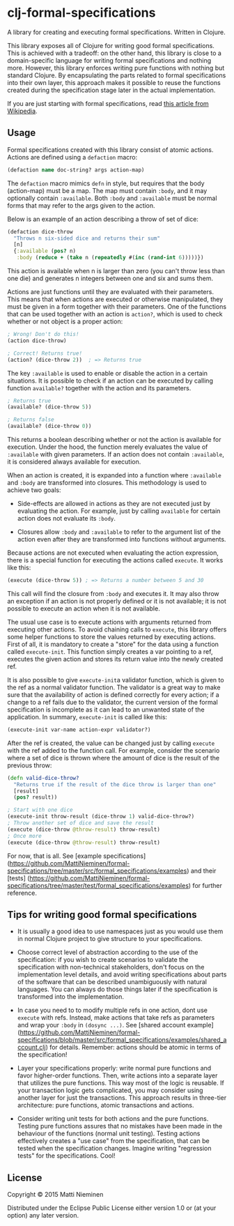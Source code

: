 # clj-formal-specifications

A library for creating and executing formal specifications. Written in Clojure.

This library exposes all of Clojure for writing good formal specifications.
This is achieved with a tradeoff: on the other hand, this library is close to
a domain-specific language for writing formal specifications and nothing more.
However, this library enforces writing pure functions with nothing but standard
Clojure. By encapsulating the parts related to formal specifications into their
own layer, this approach makes it possible to reuse the functions created
during the specification stage later in the actual implementation.

If you are just starting with formal specifications, read [this article from
Wikipedia](http://en.wikipedia.org/wiki/Formal_specification).

## Usage

Formal specifications created with this library consist of atomic actions.
Actions are defined using a ```defaction``` macro:

```clojure
(defaction name doc-string? args action-map)
```

The ```defaction``` macro mimics ```defn``` in style, but requires that the
body (action-map) must be a map. The map must contain ```:body```, and it may
optionally contain ```:available```. Both ```:body``` and ```:available```
must be normal forms that may refer to the args given to the action.

Below is an example of an action describing a throw of set of dice:

```clojure
(defaction dice-throw
  "Throws n six-sided dice and returns their sum"
  [n]
  {:available (pos? n)
   :body (reduce + (take n (repeatedly #(inc (rand-int 6)))))})
```
This action is available when n is larger than zero (you can't throw less than
one die) and generates n integers between one and six and sums them.

Actions are just functions until they are evaluated with their parameters. This
means that when actions are executed or otherwise manipulated, they must be
given in a form together with their parameters. One of the functions that can
be used together with an action is ```action?```, which is used to check
whether or not object is a proper action:

```clojure
; Wrong! Don't do this!
(action dice-throw)

; Correct! Returns true!
(action? (dice-throw 2))  ; => Returns true
```

The key ```:available``` is used to enable or disable the action in a certain
situations. It is possible to check if an action can be executed by calling
function ```available?``` together with the action and its parameters.

```clojure
; Returns true
(available? (dice-throw 5))

; Returns false
(available? (dice-throw 0))
```

This returns a boolean describing whether or not the action is available
for execution. Under the hood, the function merely evaluates the value of
```:available``` with given parameters. If an action does not contain
```:available```, it is considered always available for execution.

When an action is created, it is expanded into a function where
```:available``` and ```:body``` are transformed into closures. This
methodology is used to achieve two goals:

* Side-effects are allowed in actions as they are not executed just by
evaluating the action. For example, just by calling ```available``` for
certain action does not evaluate its ```:body```.

* Closures allow ```:body``` and ```:available``` to refer to the argument
list of the action even after they are transformed into functions without
arguments.

Because actions are not executed when evaluating the action expression, there
is a special function for executing the actions called ```execute```. It works
like this:

```clojure
(execute (dice-throw 5)) ; => Returns a number between 5 and 30
```

This call will find the closure from ```:body``` and executes it. It may
also throw an exception if an action is not properly defined or it is
not available; it is not possible to execute an action when it is not
available.

The usual use case is to execute actions with arguments returned from
executing other actions. To avoid chaining calls to ```execute```, this library
offers some helper functions to store the values returned by executing actions.
First of all, it is mandatory to create a "store" for the data using a function
called ```execute-init```. This function simply creates a var pointing to a
ref, executes the given action and stores its return value into the newly
created ref.

It is also possible to give ```execute-init```a validator
function, which is given to the ref as a normal validator function. The
validator is a great way to make sure that the availability of action is
defined correctly for every action; if a change to a ref fails due to the
validator, the current version of the formal specification is incomplete as it
can lead to an unwanted state of the application. In summary,
```execute-init``` is called like this:

```clojure
(execute-init var-name action-expr validator?)
```

After the ref is created, the value can be changed just by calling
```execute``` with the ref added to the function call. For example, consider
the scenario where a set of dice is thrown where the amount of dice is the
result of the previous throw:

```clojure
(defn valid-dice-throw?
  "Returns true if the result of the dice throw is larger than one"
  [result]
  (pos? result))

; Start with one dice
(execute-init throw-result (dice-throw 1) valid-dice-throw?)
; Throw another set of dice and save the result
(execute (dice-throw @throw-result) throw-result)
; Once more
(execute (dice-throw @throw-result) throw-result)
```

For now, that is all. See [example specifications]
(https://github.com/MattiNieminen/formal-specifications/tree/master/src/formal_specifications/examples)
and their [tests]
(https://github.com/MattiNieminen/formal-specifications/tree/master/test/formal_specifications/examples)
 for further reference.

## Tips for writing good formal specifications

* It is usually a good idea to use namespaces just as you would use them in
normal Clojure project to give structure to your specifications.

* Choose correct level of abstraction according to the use of the
specification: if you wish to create scenarios to validate the specification
with non-technical stakeholders, don't focus on the implementation level
details, and avoid writing specifications about parts of the software that can
be described unambiguously with natural languages. You can always do those
things later if the specification is transformed into the implementation.

* In case you need to to modify multiple refs in one action, dont use
```execute``` with refs. Instead, make actions that take refs as parameters and
wrap your ```:body``` in ```(dosync ...)```. See [shared account example]
(https://github.com/MattiNieminen/formal-specifications/blob/master/src/formal_specifications/examples/shared_account.clj)
 for details. Remember: actions should be atomic in terms of the specification!

* Layer your specifications properly: write normal pure functions and favor
higher-order functions. Then, write actions into a separate layer that utilizes
the pure functions. This way most of the logic is reusable. If your transaction
logic gets complicated, you may consider using another layer for just the
transactions. This approach results in three-tier architecture: pure functions,
atomic transactions and actions.

* Consider writing unit tests for both actions and the pure functions. Testing
pure functions assures that no mistakes have been made in the behaviour of the
functions (normal unit testing). Testing actions effectively creates a "use
case" from the specification, that can be tested when the specification
changes. Imagine writing "regression tests" for the specifications. Cool!

## License

Copyright © 2015 Matti Nieminen

Distributed under the Eclipse Public License either version 1.0 or (at
your option) any later version.

